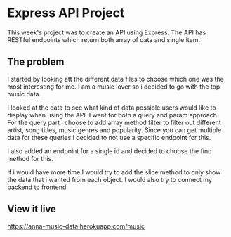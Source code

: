 # Express API Project

This week's project was to create an API using Express. 
The API has RESTful endpoints which return both array of data and single item.

## The problem

I started by looking att the different data files to choose which one was the most interesting for me. 
I am a music lover so i decided to go with the top music data. 

I looked at the data to see what kind of data possible users would like to display when using the API. 
I went for both a query and param approach. For the query part i choose to add array method filter to filter out different artist, song titles, music genres and popularity. Since you can get multiple data for these queries i decided to not use a specific endpoint for this.

I also added an endpoint for a single id and decided to choose the find method for this. 

If i would have more time I would try to add the slice method to only show the data that i wanted from each object. I would also try to connect my backend to frontend. 


## View it live

https://anna-music-data.herokuapp.com/music
